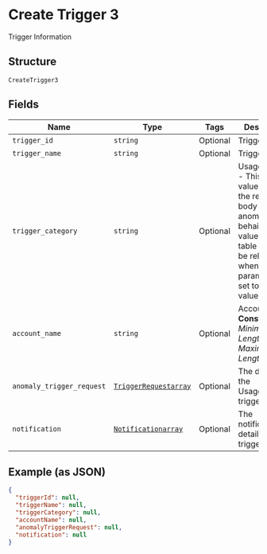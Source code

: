 
# Create Trigger 3

Trigger Information

## Structure

`CreateTrigger3`

## Fields

| Name | Type | Tags | Description |
|  --- | --- | --- | --- |
| `trigger_id` | `string` | Optional | Trigger ID |
| `trigger_name` | `string` | Optional | Trigger Name |
| `trigger_category` | `string` | Optional | UsageAnomaly - This is the value to use in the request body to detect anomalous behaivior. The values in this table will only be relevant when this parameter is set to this value. |
| `account_name` | `string` | Optional | Account name<br>**Constraints**: *Minimum Length*: `3`, *Maximum Length*: `32` |
| `anomaly_trigger_request` | [`TriggerRequestarray`](../../doc/models/trigger-requestarray.md) | Optional | The details of the UsageAnomaly trigger. |
| `notification` | [`Notificationarray`](../../doc/models/notificationarray.md) | Optional | The notification details of the trigger. |

## Example (as JSON)

```json
{
  "triggerId": null,
  "triggerName": null,
  "triggerCategory": null,
  "accountName": null,
  "anomalyTriggerRequest": null,
  "notification": null
}
```

